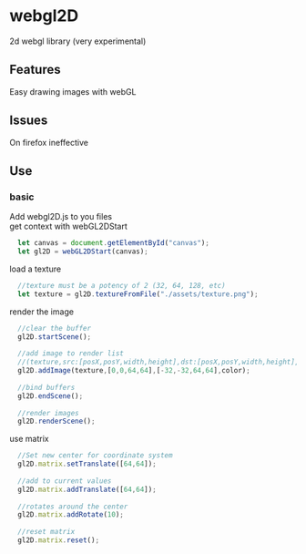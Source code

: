 # webgl2D
2d webgl library (very experimental)
<br>
## Features
Easy drawing images with webGL<br>

## Issues
On firefox ineffective<br>

## Use
### basic
Add webgl2D.js to you files<br>
get context with webGL2DStart<br>
````js
  let canvas = document.getElementById("canvas");
  let gl2D = webGL2DStart(canvas);
````
load a texture<br>
````js
  //texture must be a potency of 2 (32, 64, 128, etc)
  let texture = gl2D.textureFromFile("./assets/texture.png");
````
render the image<br>
````js
  //clear the buffer
  gl2D.startScene();
  
  //add image to render list
  //(texture,src:[posX,posY,width,height],dst:[posX,posY,width,height],color:[r,g,b,a])
  gl2D.addImage(texture,[0,0,64,64],[-32,-32,64,64],color);
  
  //bind buffers
  gl2D.endScene();
  
  //render images
  gl2D.renderScene();
````
use matrix<br>
````js
  //Set new center for coordinate system
  gl2D.matrix.setTranslate([64,64]);
  
  //add to current values
  gl2D.matrix.addTranslate([64,64]);
  
  //rotates around the center
  gl2D.matrix.addRotate(10);
  
  //reset matrix
  gl2D.matrix.reset();
````
